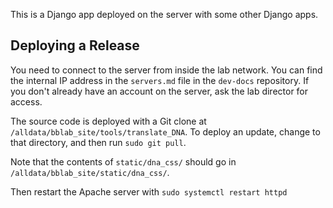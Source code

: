 This is a Django app deployed on the server with some other Django apps.

## Deploying a Release
You need to connect to the server from inside the lab network. You can find the
internal IP address in the `servers.md` file in the `dev-docs` repository. If
you don't already have an account on the server, ask the lab director for
access.

The source code is deployed with a Git clone at
`/alldata/bblab_site/tools/translate_DNA`. To deploy an update, change to that
directory, and then run `sudo git pull`. 

Note that the contents of `static/dna_css/` should go in
 `/alldata/bblab_site/static/dna_css/`.

Then restart the Apache server with
`sudo systemctl restart httpd`